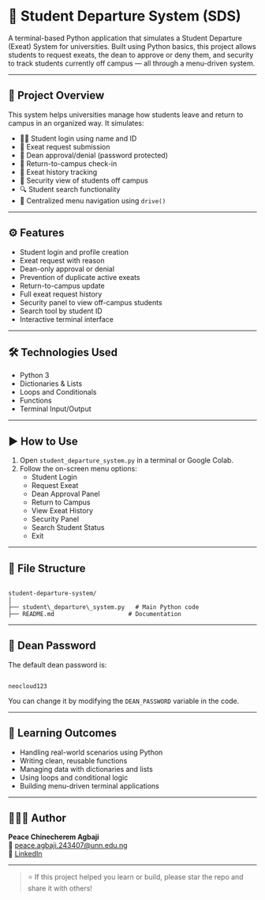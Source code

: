 # 🏫 Student Departure System (SDS)

A terminal-based Python application that simulates a Student Departure (Exeat) System for universities. Built using Python basics, this project allows students to request exeats, the dean to approve or deny them, and security to track students currently off campus — all through a menu-driven system.

---

## 📌 Project Overview

This system helps universities manage how students leave and return to campus in an organized way. It simulates:

- 🧑‍🎓 Student login using name and ID  
- 📝 Exeat request submission  
- 🔐 Dean approval/denial (password protected)  
- 🚪 Return-to-campus check-in  
- 📄 Exeat history tracking  
- 👮 Security view of students off campus  
- 🔍 Student search functionality  
- 🧭 Centralized menu navigation using `drive()`  

---

## ⚙️ Features

- Student login and profile creation  
- Exeat request with reason  
- Dean-only approval or denial  
- Prevention of duplicate active exeats  
- Return-to-campus update  
- Full exeat request history  
- Security panel to view off-campus students  
- Search tool by student ID  
- Interactive terminal interface  

---

## 🛠 Technologies Used

- Python 3  
- Dictionaries & Lists  
- Loops and Conditionals  
- Functions  
- Terminal Input/Output  

---

## ▶️ How to Use

1. Open `student_departure_system.py` in a terminal or Google Colab.  
2. Follow the on-screen menu options:
   - Student Login  
   - Request Exeat  
   - Dean Approval Panel  
   - Return to Campus  
   - View Exeat History  
   - Security Panel  
   - Search Student Status  
   - Exit  

---

## 📁 File Structure

```

student-departure-system/
│
├── student\_departure\_system.py   # Main Python code
├── README.md                     # Documentation

```

---

## 🔑 Dean Password

The default dean password is:

```

neocloud123

```

You can change it by modifying the `DEAN_PASSWORD` variable in the code.

---

## 🎯 Learning Outcomes

- Handling real-world scenarios using Python  
- Writing clean, reusable functions  
- Managing data with dictionaries and lists  
- Using loops and conditional logic  
- Building menu-driven terminal applications  

---

## 👩🏽‍💻 Author

**Peace Chinecherem Agbaji**  
📧 peace.agbaji.243407@unn.edu.ng  
🔗 [LinkedIn](https://www.linkedin.com/in/peace-chinecherem-agbaji-773299257)

---

> ⭐ If this project helped you learn or build, please star the repo and share it with others!
